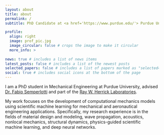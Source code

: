 ```yaml
---
layout: about
title: about
permalink: /
subtitle: PhD Candidate at <a href='https://www.purdue.edu/'> Purdue University</a>| Computational Mechanics

profile:
  align: right
  image: prof_pic.jpg
  image_circular: false # crops the image to make it circular
  more_info: >
  
news: true # includes a list of news items
latest_posts: false # includes a list of the newest posts
selected_papers: false # includes a list of papers marked as "selected={true}"
social: true # includes social icons at the bottom of the page
---
```


I am a PhD student in Mechanical Engineering at Purdue University, advised [Dr. Fabio Semperlotti](https://engineering.purdue.edu/ME/People/ptProfile?resource_id=126925) and part of the [Ray W. Herrick Laboratories](https://engineering.purdue.edu/Herrick).

My work focuses on the development of computational mechanics models using scientific machine learning for mechanical and aeronautical engineering applications. Specifically, my research experience is in the fields of material design and modeling, wave propagation, acoustics, nonlocal mechanics, structural dynamics, physics-guided scientific machine learning, and deep neural networks.
